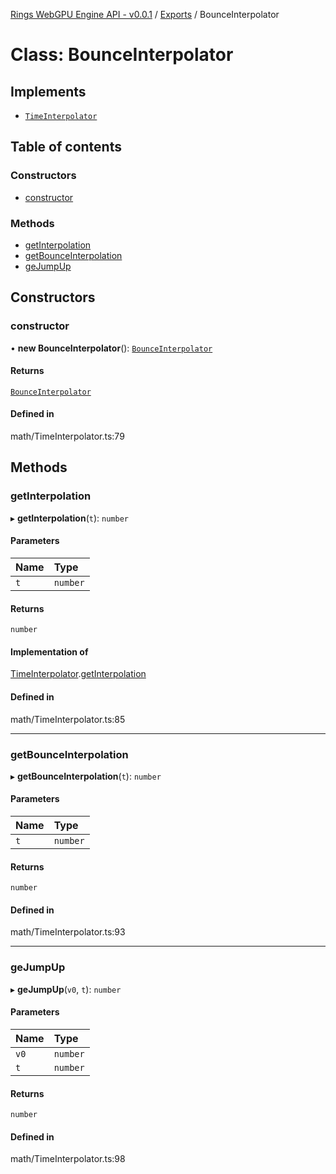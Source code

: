 [Rings WebGPU Engine API - v0.0.1](../README.md) / [Exports](../modules.md) / BounceInterpolator

# Class: BounceInterpolator

## Implements

- [`TimeInterpolator`](../interfaces/TimeInterpolator.md)

## Table of contents

### Constructors

- [constructor](BounceInterpolator.md#constructor)

### Methods

- [getInterpolation](BounceInterpolator.md#getinterpolation)
- [getBounceInterpolation](BounceInterpolator.md#getbounceinterpolation)
- [geJumpUp](BounceInterpolator.md#gejumpup)

## Constructors

### constructor

• **new BounceInterpolator**(): [`BounceInterpolator`](BounceInterpolator.md)

#### Returns

[`BounceInterpolator`](BounceInterpolator.md)

#### Defined in

math/TimeInterpolator.ts:79

## Methods

### getInterpolation

▸ **getInterpolation**(`t`): `number`

#### Parameters

| Name | Type |
| :------ | :------ |
| `t` | `number` |

#### Returns

`number`

#### Implementation of

[TimeInterpolator](../interfaces/TimeInterpolator.md).[getInterpolation](../interfaces/TimeInterpolator.md#getinterpolation)

#### Defined in

math/TimeInterpolator.ts:85

___

### getBounceInterpolation

▸ **getBounceInterpolation**(`t`): `number`

#### Parameters

| Name | Type |
| :------ | :------ |
| `t` | `number` |

#### Returns

`number`

#### Defined in

math/TimeInterpolator.ts:93

___

### geJumpUp

▸ **geJumpUp**(`v0`, `t`): `number`

#### Parameters

| Name | Type |
| :------ | :------ |
| `v0` | `number` |
| `t` | `number` |

#### Returns

`number`

#### Defined in

math/TimeInterpolator.ts:98
